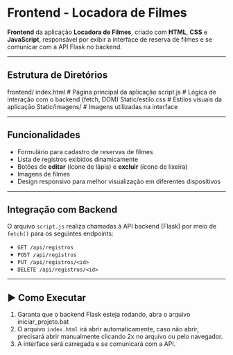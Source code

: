 # Frontend - Locadora de Filmes

**Frontend** da aplicação **Locadora de Filmes**, criado com **HTML**, **CSS** e **JavaScript**, responsável por exibir a interface de reserva de filmes e se comunicar com a API Flask no backend.

---

## Estrutura de Diretórios

frontend/
index.html                    # Página principal da aplicação
script.js                     # Lógica de interação com o backend (fetch, DOM)
Static/estilo.css             # Estilos visuais da aplicação
Static/imagens/               # Imagens utilizadas na interface

---

## Funcionalidades

- Formulário para cadastro de reservas de filmes
- Lista de registros exibidos dinamicamente
- Botões de **editar** (ícone de lápis) e **excluir** (ícone de lixeira)
- Imagens de filmes
- Design responsivo para melhor visualização em diferentes dispositivos

---

## Integração com Backend

O arquivo `script.js` realiza chamadas à API backend (Flask) por meio de `fetch()` para os seguintes endpoints:

- `GET /api/registros`
- `POST /api/registros`
- `PUT /api/registros/<id>`
- `DELETE /api/registros/<id>`

---

## ▶️ Como Executar

1. Garanta que o backend Flask esteja rodando, abra o arquivo iniciar_projeto.bat
2. O arquivo `index.html` irá abrir automaticamente, caso não abrir, precisará abrir manualmente clicando 2x no arquivo ou pelo navegador.
3. A interface será carregada e se comunicará com a API.

